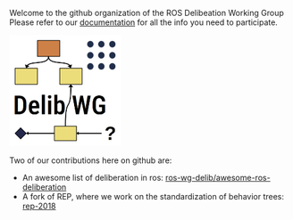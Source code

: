 Welcome to the github organization of the ROS Delibeation Working Group
Please refer to our [documentation](https://docs.google.com/document/d/13TCHp3ycbDa2agGs0SjP3CpTllUeguAcXqih5LlCVDg) for all the info you need to participate.

<img src="https://github.com/ros-wg-delib/.github/raw/main/logo.png" width="200" />

Two of our contributions here on github are:
- An awesome list of deliberation in ros: [ros-wg-delib/awesome-ros-deliberation](https://github.com/ros-wg-delib/awesome-ros-deliberation)
- A fork of REP, where we work on the standardization of behavior trees: [rep-2018](https://github.com/ros-wg-delib/rep/blob/master/rep-2018.rst)
